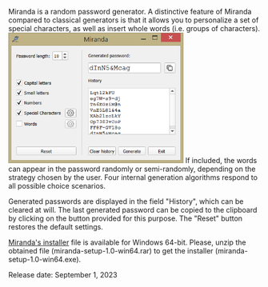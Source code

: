 ﻿Miranda is a random password generator. A distinctive feature of Miranda compared to classical generators is that it allows you to personalize a set of special characters, as well as insert whole words (i.e. groups of characters). 
<img src = "screenshot/MirandaWindow.PNG" width = 350>
If included, the words can appear in the password randomly or semi-randomly, depending on the strategy chosen by the user. 
Four internal generation algorithms respond to all possible choice scenarios. 


Generated passwords are displayed in the field "History", which can be cleared at will. 
The last generated password can be copied to the clipboard by clicking on the button provided for this purpose. 
The "Reset" button restores the default settings.


[Miranda's installer](https://drive.google.com/file/d/1gXbzSBzct_HxgM2pDJ3bL1QQY2MvPJ4k/view?usp=sharing) file is available for Windows 64-bit. Please, unzip the obtained file (miranda-setup-1.0-win64.rar) to get the installer (miranda-setup-1.0-win64.exe).

Release date: September 1, 2023
